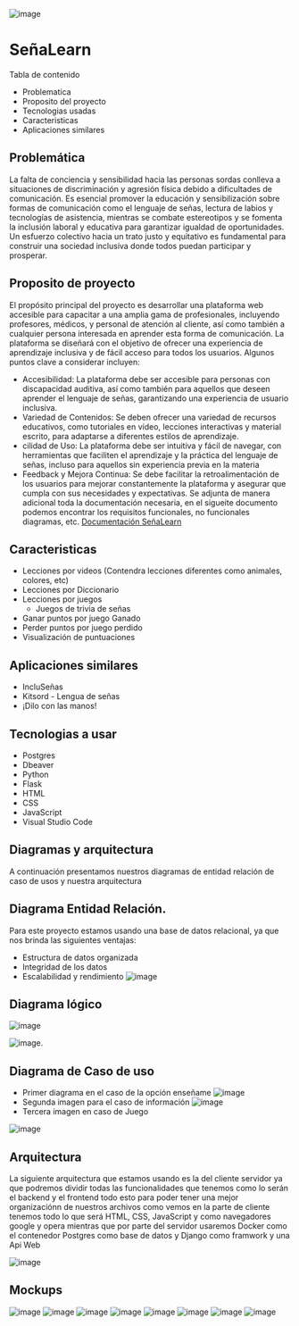 
![image](https://github.com/eluqm/CS2024-1Grupo03/assets/113551408/d62517ed-f96e-4dde-80a2-d527989edcc3)

# SeñaLearn


Tabla de contenido 
- Problematica
- Proposito del proyecto
- Tecnologias usadas
- Caracteristicas
- Aplicaciones similares
## Problemática
La falta de conciencia y sensibilidad hacia las personas sordas conlleva a situaciones de discriminación y agresión física debido a dificultades de comunicación. Es esencial promover la educación y sensibilización sobre formas de comunicación como el lenguaje de señas, lectura de labios y tecnologías de asistencia, mientras se combate estereotipos y se fomenta la inclusión laboral y educativa para garantizar igualdad de oportunidades. Un esfuerzo colectivo hacia un trato justo y equitativo es fundamental para construir una sociedad inclusiva donde todos puedan participar y prosperar.

## Proposito de proyecto

El propósito principal del proyecto es desarrollar una plataforma web accesible para capacitar a una amplia gama de profesionales, incluyendo profesores, médicos, y personal de atención al cliente, así como también a cualquier persona interesada en aprender esta forma de comunicación. La plataforma se diseñará con el objetivo de ofrecer una experiencia de aprendizaje inclusiva y de fácil acceso para todos los usuarios. Algunos puntos clave a considerar incluyen:

-  Accesibilidad: La plataforma debe ser accesible para personas con discapacidad auditiva, así como también para aquellos que deseen aprender el lenguaje de señas, garantizando una experiencia de usuario inclusiva.
-   Variedad de Contenidos: Se deben ofrecer una variedad de recursos educativos, como tutoriales en vídeo, lecciones interactivas y material escrito, para adaptarse a diferentes estilos de aprendizaje.
-  cilidad de Uso: La plataforma debe ser intuitiva y fácil de navegar, con herramientas que faciliten el aprendizaje y la práctica del lenguaje de señas, incluso para aquellos sin experiencia previa en la materia
-  Feedback y Mejora Continua: Se debe facilitar la retroalimentación de los usuarios para mejorar constantemente la plataforma y asegurar que cumpla con sus necesidades y expectativas.
Se adjunta de manera adicional toda la documentación necesaria, en el sigueite documento podemos encontrar los requisitos funcionales, no funcionales diagramas, etc.
[Documentación SeñaLearn](https://docs.google.com/document/d/1vtkJlw0SmdXi9zPXW3UvnKD2phmj4ByPPY6GJV_EvAQ/edit?usp=sharing)


## Caracteristicas
- Lecciones por videos (Contendra lecciones diferentes como animales, colores, etc)
- Lecciones por Diccionario
- Lecciones por juegos
   - Juegos de trivia de señas
- Ganar puntos por juego Ganado
- Perder puntos por juego perdido
- Visualización de puntuaciones
## Aplicaciones similares
- IncluSeñas
- Kitsord - Lengua de señas
- ¡Dilo con las manos!
## Tecnologias a usar
- Postgres
- Dbeaver
- Python
- Flask
- HTML
- CSS
- JavaScript
- Visual Studio Code
## Diagramas y arquitectura
A continuación presentamos nuestros diagramas de entidad relación de caso de usos y nuestra arquitectura
## Diagrama Entidad Relación.
Para este proyecto estamos usando una base de datos relacional, ya que nos brinda las siguientes ventajas:
- Estructura de datos organizada
- Integridad de los datos
- Escalabilidad y rendimiento
![image](https://github.com/eluqm/CS2024-1Grupo03/assets/106353782/5110fbf2-c1de-4d26-a48b-947d0dc4adb9)

## Diagrama lógico
![image](https://github.com/eluqm/CS2024-1Grupo03/assets/106353782/a514bcbf-677d-415d-aeb4-b0fa4634aa71)

![image](https://github.com/eluqm/CS2024-1Grupo03/assets/106353782/1b87d425-1b15-47da-9a27-e4a62dd10a25).

## Diagrama de Caso de uso
- Primer diagrama en el caso de la opción enseñame
![image](https://github.com/eluqm/CS2024-1Grupo03/assets/113551408/0a504c0d-a0c9-431c-b283-f6f5005dc4b2)
- Segunda imagen para el caso de información
![image](https://github.com/eluqm/CS2024-1Grupo03/assets/113551408/4bc119fc-d20e-4bde-8e15-ce68620da263)
- Tercera imagen en caso de Juego






![image](https://github.com/eluqm/CS2024-1Grupo03/assets/113551408/cc03d022-3f29-44e3-8617-1705f126aff4)


## Arquitectura
La siguiente arquitectura que estamos usando es la del cliente servidor ya que podremos dividir todas las funcionalidades que tenemos como lo serán el backend y el frontend todo esto para poder tener una mejor organizaciónn de nuestros archivos como vemos en la parte de cliente tenemos todo lo que será HTML, CSS, JavaScript y como navegadores google y opera mientras que por parte del servidor usaremos Docker como el contenedor Postgres como base de datos y Django como framwork y una Api Web

![image](https://github.com/eluqm/CS2024-1Grupo03/assets/113551408/5ffccc79-41dc-4672-bcb8-a57e406f5c17)


## Mockups
![image](https://github.com/eluqm/CS2024-1Grupo03/assets/106353782/98da415d-a548-4a4c-985a-a1534a192416)
![image](https://github.com/eluqm/CS2024-1Grupo03/assets/106353782/cd8590a7-3b7c-4a33-8833-e24fb3cabac2)
![image](https://github.com/eluqm/CS2024-1Grupo03/assets/106353782/fdf7327a-d7bc-4ad2-a768-8990b1516a69)
![image](https://github.com/eluqm/CS2024-1Grupo03/assets/106353782/1fe2b6ea-0d88-492d-a9af-414226ad4643)
![image](https://github.com/eluqm/CS2024-1Grupo03/assets/106353782/3875405a-97a9-4706-8850-ac0fa04d35f8)
![image](https://github.com/eluqm/CS2024-1Grupo03/assets/106353782/42bb40a1-2231-4f36-9b66-19e0bc1161c3)
![image](https://github.com/eluqm/CS2024-1Grupo03/assets/106353782/1448bcda-5450-4c1f-805f-f15b3c23f6b3)
![image](https://github.com/eluqm/CS2024-1Grupo03/assets/106353782/03b119b3-4135-4ae9-b579-247228fbb1d5)
